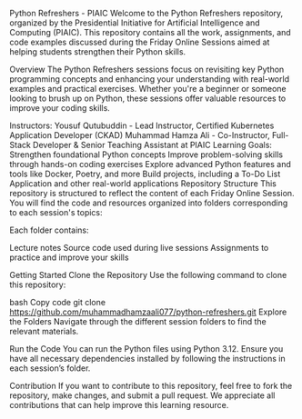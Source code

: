Python Refreshers - PIAIC
Welcome to the Python Refreshers repository, organized by the Presidential Initiative for Artificial Intelligence and Computing (PIAIC). This repository contains all the work, assignments, and code examples discussed during the Friday Online Sessions aimed at helping students strengthen their Python skills.

Overview
The Python Refreshers sessions focus on revisiting key Python programming concepts and enhancing your understanding with real-world examples and practical exercises. Whether you're a beginner or someone looking to brush up on Python, these sessions offer valuable resources to improve your coding skills.

Instructors:
Yousuf Qutubuddin - Lead Instructor, Certified Kubernetes Application Developer (CKAD)
Muhammad Hamza Ali - Co-Instructor, Full-Stack Developer & Senior Teaching Assistant at PIAIC
Learning Goals:
Strengthen foundational Python concepts
Improve problem-solving skills through hands-on coding exercises
Explore advanced Python features and tools like Docker, Poetry, and more
Build projects, including a To-Do List Application and other real-world applications
Repository Structure
This repository is structured to reflect the content of each Friday Online Session. You will find the code and resources organized into folders corresponding to each session's topics:


Each folder contains:

Lecture notes
Source code used during live sessions
Assignments to practice and improve your skills

Getting Started
Clone the Repository
Use the following command to clone this repository:

bash
Copy code
git clone https://github.com/muhammadhamzaali077/python-refreshers.git
Explore the Folders
Navigate through the different session folders to find the relevant materials.

Run the Code
You can run the Python files using Python 3.12. Ensure you have all necessary dependencies installed by following the instructions in each session’s folder.

Contribution
If you want to contribute to this repository, feel free to fork the repository, make changes, and submit a pull request. We appreciate all contributions that can help improve this learning resource.

